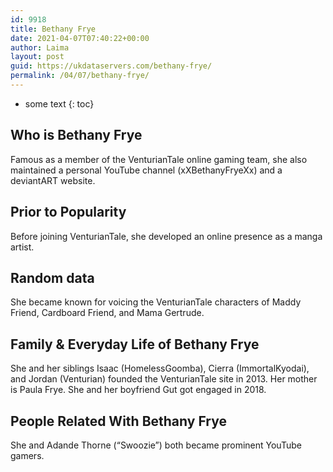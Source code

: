```yaml
---
id: 9918
title: Bethany Frye
date: 2021-04-07T07:40:22+00:00
author: Laima
layout: post
guid: https://ukdataservers.com/bethany-frye/
permalink: /04/07/bethany-frye/
---
```


* some text
{: toc}


## Who is Bethany Frye
                  
                  
                  
Famous as a member of the VenturianTale online gaming team, she also maintained a personal YouTube channel (xXBethanyFryeXx) and a deviantART website.
                  
              
            
              
            
                
                
                
## Prior to Popularity
                  
                  
                  
Before joining VenturianTale, she developed an online presence as a manga artist.
                  
              
            
              
            
                
                
                
## Random data
                  
                  
                  
She became known for voicing the VenturianTale characters of Maddy Friend, Cardboard Friend, and Mama Gertrude.
                  
              
            
              
            
                
                
                
## Family & Everyday Life of Bethany Frye
                  
                  
                  
She and her siblings Isaac (HomelessGoomba), Cierra (ImmortalKyodai), and Jordan (Venturian) founded the VenturianTale site in 2013. Her mother is Paula Frye. She and her boyfriend Gut got engaged in 2018.
                  
              
            
              
            
                
                
                
## People Related With Bethany Frye
                  
                  
                  
She and Adande Thorne (&#8220;Swoozie&#8221;) both became prominent YouTube gamers.
                  
              
            
              
            
                
              
            
              
              
            
            
              
            
          
          
          